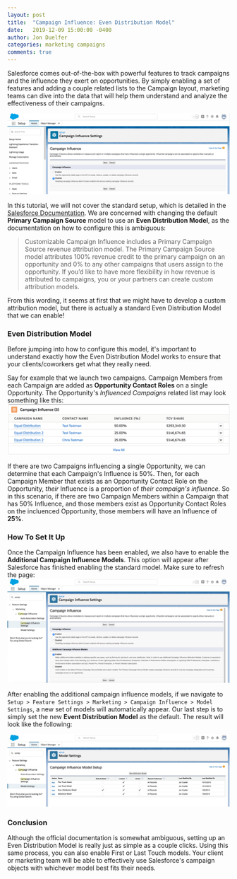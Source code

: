 ```yaml
---
layout: post
title:  "Campaign Influence: Even Distribution Model"
date:   2019-12-09 15:00:00 -0400
author: Jon Duelfer
categories: marketing campaigns
comments: true
---
```


Salesforce comes out-of-the-box with powerful features to track campaigns and the influence they exert on opportunities. By simply enabling a set of features and adding a couple related lists to the Campaign layout, marketing teams can dive into the data that will help them understand and analyze the effectiveness of their campaigns.

![Campaign Influence](/assets/img/campaign-influence.png)

In this tutorial, we will not cover the standard setup, which is detailed in the [Salesforce Documentation](https://help.salesforce.com/articleView?id=campaigns_influence_customizable_intro.htm&type=5). We are concerned with changing the default **Primary Campaign Source** model to use an **Even Distribution Model**, as the documentation on how to configure this is ambiguous:

> Customizable Campaign Influence includes a Primary Campaign Source revenue attribution model. The Primary Campaign Source model attributes 100% revenue credit to the primary campaign on an opportunity and 0% to any other campaigns that users assign to the opportunity. If you’d like to have more flexibility in how revenue is attributed to campaigns, you or your partners can create custom attribution models.

From this wording, it seems at first that we might have to develop a custom attribution model, but there is actually a standard Even Distribution Model that we can enable!

### Even Distribution Model
Before jumping into how to configure this model, it's important to understand exactly how the Even Distribution Model works to ensure that your clients/coworkers get what they really need.

Say for example that we launch two campaigns. Campaign Members from each Campaign are added as **Opportunity Contact Roles** on a single Opportunity. The Opportunity's _Influenced Campaigns_ related list may look something like this:
![Related List](/assets/img/related-list.png)

If there are two Campaigns influencing a single Opportunity, we can determine that each Campaign's Influence is 50%. Then, for each Campaign Member that exists as an Opportunity Contact Role on the Opportunity, _their_ Influence is a proportion of _their compaign's influence_. So in this scenario, if there are two Campaign Members within a Campaign that has 50% Influence, and those members exist as Opportunity Contact Roles on the incluenced Opportunity, those members will have an Influence of **25%**.

### How To Set It Up
Once the Campaign Influence has been enabled, we also have to enable the **Additional Campaign Influence Models**. This option will appear after Salesforce has finished enabling the standard model. Make sure to refresh the page:
![Additional Influence Models](/assets/img/additional-influence-models.png)

After enabling the additional campaign influence models, if we navigate to `Setup > Feature Settings > Marketing > Campaign Influence > Model Settings`, a new set of models will automatically appear. Our last step is to simply set the new **Event Distribution Model** as the default. The result will look like the following:

![Result](/assets/img/result-models.png)

### Conclusion
Although the official documentation is somewhat ambiguous, setting up an Even Distribution Model is really just as simple as a couple clicks. Using this same process, you can also enable First or Last Touch models. Your client or marketing team will be able to effectively use Salesforce's campaign objects with whichever model best fits their needs.
